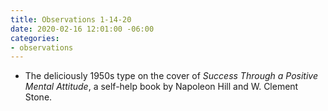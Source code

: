 ```yaml
---
title: Observations 1-14-20
date: 2020-02-16 12:01:00 -06:00
categories:
- observations
---
```


- The deliciously 1950s type on the cover of *Success Through a Positive Mental Attitude*, a self-help book by Napoleon Hill and W. Clement Stone.